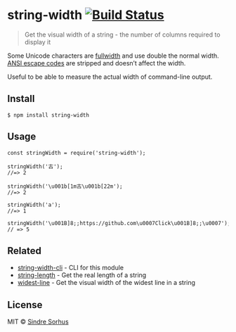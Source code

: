 string-width [![Build Status](https://travis-ci.org/sindresorhus/string-width.svg?branch=master)](https://travis-ci.org/sindresorhus/string-width)
==================================================================================================================================================

> Get the visual width of a string - the number of columns required to display it

Some Unicode characters are [fullwidth](https://en.wikipedia.org/wiki/Halfwidth_and_fullwidth_forms) and use double the normal width. [ANSI escape codes](https://en.wikipedia.org/wiki/ANSI_escape_code) are stripped and doesn’t affect the width.

Useful to be able to measure the actual width of command-line output.

Install
-------

    $ npm install string-width

Usage
-----

    const stringWidth = require('string-width');

    stringWidth('古');
    //=> 2

    stringWidth('\u001b[1m古\u001b[22m');
    //=> 2

    stringWidth('a');
    //=> 1

    stringWidth('\u001B]8;;https://github.com\u0007Click\u001B]8;;\u0007');
    // => 5

Related
-------

-   [string-width-cli](https://github.com/sindresorhus/string-width-cli) - CLI for this module
-   [string-length](https://github.com/sindresorhus/string-length) - Get the real length of a string
-   [widest-line](https://github.com/sindresorhus/widest-line) - Get the visual width of the widest line in a string

License
-------

MIT © [Sindre Sorhus](https://sindresorhus.com)
